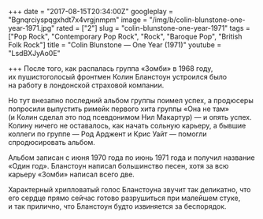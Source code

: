 +++
date = "2017-08-15T20:34:00Z"
googleplay = "Bgnqrciyspqgxhdt7x4vrgjnmpm"
image = "/img/b/colin-blunstone-one-year-1971.jpg"
rated = ["2"]
slug = "colin-blunstone-one-year-1971"
tags = ["Pop Rock", "Contemporary Pop Rock", "Rock", "Baroque Pop", "British Folk Rock"]
title = "Colin Blunstone — One Year (1971)"
youtube = "LsdBXJyAo0E"

+++
После того, как распалась группа &laquo;Зомби&raquo; в&nbsp;1968&nbsp;году, их&nbsp;пушистоголосый фронтмен Колин Бланстоун устроился было на&nbsp;работу в&nbsp;лондонской страховой компании. 

Но&nbsp;тут внезапно последний альбом группы поимел успех, а&nbsp;продюсеры попросили выпустить римейк первого хита группы &laquo;Она не&nbsp;там&raquo; (и&nbsp;Колин сделал это под псевдонимом Нил Макартур)&nbsp;&mdash; и&nbsp;опять успех. Колину ничего не&nbsp;оставалось, как начать сольную карьеру, а&nbsp;бывшие коллеги по&nbsp;группе&nbsp;&mdash; Род Арджент и&nbsp;Крис Уайт&nbsp;&mdash; помогли спродюсировать альбом.

Альбом записан с&nbsp;июня 1970 года по&nbsp;июнь 1971 года и&nbsp;получил название &laquo;Один год&raquo;. Бланстоун написал большинство песен, хотя за&nbsp;всю карьеру &laquo;Зомби&raquo; написал всего две.

Характерный хрипловатый голос Бланстоуна звучит так деликатно, что его сердце прямо сейчас готово разрушиться при малейшем стуке, и&nbsp;так прилично, что Бланстоун будто извиняется за&nbsp;беспорядок.